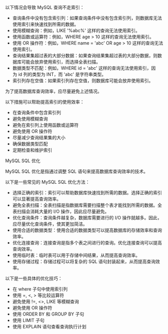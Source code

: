 以下情况会导致 MySQL 查询不走索引：

- 查询条件中没有包含索引列：如果查询条件中没有包含索引列，则数据库无法使用索引来快速找到所需的数据。
- 使用模糊查询：例如，LIKE '%abc%' 这样的查询无法使用索引。
- 使用函数或运算符：例如，WHERE age > 10 这样的查询无法使用索引。
- 使用 OR 操作符：例如，WHERE name = 'abc' OR age > 10 这样的查询无法使用索引。
- 查询结果集超过表的大部分数据：如果查询结果集超过表的大部分数据，则数据库可能会放弃使用索引，而选择全表扫描。
- 数据类型不匹配：例如，WHERE id = 'abc' 这样的查询无法使用索引，因为 id 列的类型为 INT，而 'abc' 是字符串类型。
- 索引列存在空值：如果索引列存在空值，则数据库可能会放弃使用索引。

为了提高数据库查询效率，应尽量避免上述情况。

以下措施可以帮助提高索引的使用效率：

- 在查询条件中包含索引列
- 避免使用模糊查询
- 避免在索引列上使用函数或运算符
- 避免使用 OR 操作符
- 尽量减少查询结果集的大小
- 确保数据类型匹配
- 定期检查和维护索引

MySQL SQL 优化

MySQL SQL 优化是指通过调整 SQL 语句来提高数据库查询效率的技术。

以下是一些常见的 MySQL SQL 优化方法：

- 选择正确的索引：索引可以帮助数据库快速找到所需的数据。选择正确的索引可以显著提高查询效率。
- 避免全表扫描：全表扫描是指数据库需要扫描整个表才能找到所需的数据。全表扫描会消耗大量的 I/O 操作，因此应尽量避免。
- 优化查询条件：查询条件越复杂，数据库需要进行的 I/O 操作就越多。因此，应尽量优化查询条件，使其更加简洁。
- 使用合适的数据类型：使用合适的数据类型可以提高数据库的存储效率和查询效率。
- 优化连接查询：连接查询是指多个表之间进行的查询。优化连接查询可以提高查询效率。
- 使用临时表：临时表可以用于存储中间结果，从而提高查询效率。
- 使用存储过程：存储过程可以将复杂的 SQL 语句封装起来，从而提高查询效率。

以下是一些具体的优化技巧：

- 在 where 子句中使用索引列
- 使用 =, <, > 等比较运算符
- 避免使用 !=, <>, LIKE 等模糊查询
- 避免使用 OR 操作符
- 使用 ORDER BY 和 GROUP BY 子句
- 使用 LIMIT 子句
- 使用 EXPLAIN 语句查看查询执行计划